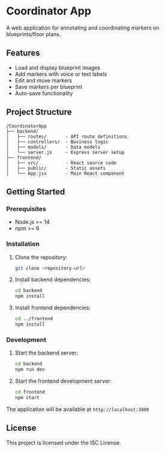 # Coordinator App

A web application for annotating and coordinating markers on blueprints/floor plans.

## Features

- Load and display blueprint images
- Add markers with voice or text labels
- Edit and move markers
- Save markers per blueprint
- Auto-save functionality

## Project Structure

```
/CoordinatorApp
├── backend/
│   ├── routes/       - API route definitions
│   ├── controllers/  - Business logic
│   ├── models/       - Data models
│   └── server.js     - Express server setup
├── frontend/
│   ├── src/          - React source code
│   ├── public/       - Static assets
│   └── App.jsx       - Main React component
```

## Getting Started

### Prerequisites

- Node.js >= 14
- npm >= 6

### Installation

1. Clone the repository:
   ```bash
   git clone <repository-url>
   ```

2. Install backend dependencies:
   ```bash
   cd backend
   npm install
   ```

3. Install frontend dependencies:
   ```bash
   cd ../frontend
   npm install
   ```

### Development

1. Start the backend server:
   ```bash
   cd backend
   npm run dev
   ```

2. Start the frontend development server:
   ```bash
   cd frontend
   npm start
   ```

The application will be available at `http://localhost:3000`

## License

This project is licensed under the ISC License.
